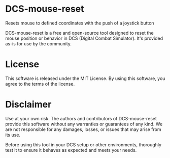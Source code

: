 # DCS-mouse-reset
Resets mouse to defined coordinates with the push of a joystick button

DCS-mouse-reset is a free and open-source tool designed to reset the mouse position or behavior in DCS (Digital Combat Simulator). It's provided as-is for use by the community.

# License
This software is released under the MIT License. By using this software, you agree to the terms of the license.

# Disclaimer
Use at your own risk.
The authors and contributors of DCS-mouse-reset provide this software without any warranties or guarantees of any kind. We are not responsible for any damages, losses, or issues that may arise from its use.

Before using this tool in your DCS setup or other environments, thoroughly test it to ensure it behaves as expected and meets your needs.
